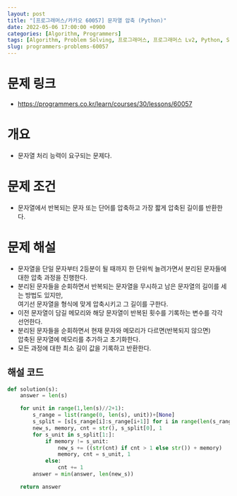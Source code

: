 ```yaml
---
layout: post
title: "[프로그래머스/카카오 60057] 문자열 압축 (Python)"
date: 2022-05-06 17:00:00 +0900
categories: [Algorithm, Programmers]
tags: [Algorithm, Problem Solving, 프로그래머스, 프로그래머스 Lv2, Python, String]
slug: programmers-problems-60057
---
```


# 문제 링크
- https://programmers.co.kr/learn/courses/30/lessons/60057

# 개요
- 문자열 처리 능력이 요구되는 문제다.

# 문제 조건
- 문자열에서 반복되는 문자 또는 단어를 압축하고 가장 짧게 압축된 길이를 반환한다.

# 문제 해설
- 문자열을 단일 문자부터 2등분이 될 때까지 한 단위씩 늘려가면서 분리된 문자들에 대한 압축 과정을 진행한다.
- 분리된 문자들을 순회하면서 반복되는 문자열을 무시하고 남은 문자열의 길이를 세는 방법도 있지만,   
  여기선 문자열을 형식에 맞게 압축시키고 그 길이를 구한다.
- 이전 문자열이 담길 메모리와 해당 문자열이 반복된 횟수를 기록하는 변수를 각각 선언한다.
- 분리된 문자들을 순회하면서 현재 문자와 메모리가 다르면(반복되지 않으면)   
  압축된 문자열에 메모리를 추가하고 초기화한다.
- 모든 과정에 대한 최소 길이 값을 기록하고 반환한다.

## 해설 코드

```python
def solution(s):
    answer = len(s)

    for unit in range(1,len(s)//2+1):
        s_range = list(range(0, len(s), unit))+[None]
        s_split = [s[s_range[i]:s_range[i+1]] for i in range(len(s_range)-1)]+['']
        new_s, memory, cnt = str(), s_split[0], 1
        for s_unit in s_split[1:]:
            if memory != s_unit:
                new_s += ((str(cnt) if cnt > 1 else str()) + memory)
                memory, cnt = s_unit, 1
            else:
                cnt += 1
        answer = min(answer, len(new_s))

    return answer
```